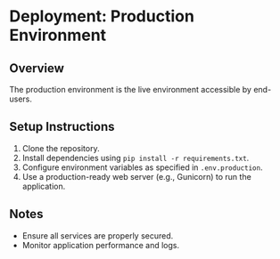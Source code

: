 # Deployment: Production Environment

## Overview

The production environment is the live environment accessible by end-users.

## Setup Instructions

1. Clone the repository.
2. Install dependencies using `pip install -r requirements.txt`.
3. Configure environment variables as specified in `.env.production`.
4. Use a production-ready web server (e.g., Gunicorn) to run the application.

## Notes

- Ensure all services are properly secured.
- Monitor application performance and logs.